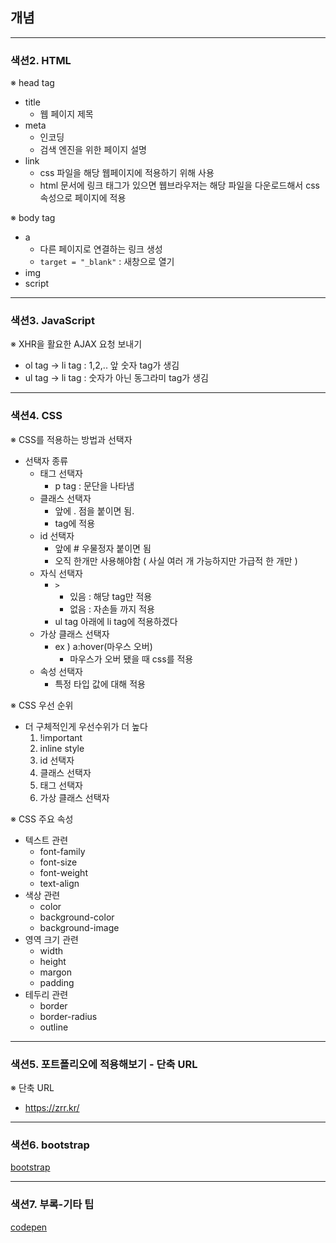 ## 개념

--------------------------
### 색션2. HTML

※ head tag
- title
  - 웹 페이지 제목
- meta
  - 인코딩
  - 검색 엔진을 위한 페이지 설명
- link
  - css 파일을 해당 웹페이지에 적용하기 위해 사용
  - html 문서에 링크 태그가 있으면 웹브라우저는 해당 파일을 다운로드해서 css 속성으로 페이지에 적용

※ body tag
- a
  - 다른 페이지로 연결하는 링크 생성
  - `target = "_blank"` : 새창으로 열기
- img
- script

--------------------------
### 색션3. JavaScript

※ XHR을 활요한 AJAX 요청 보내기
- ol tag -> li tag : 1,2,.. 앞 숫자 tag가 생김
- ul tag -> li tag : 숫자가 아닌 동그라미 tag가 생김

--------------------------
### 색션4. CSS

※ CSS를 적용하는 방법과 선택자

- 선택자 종류
  - 태그 선택자
    - p tag : 문단을 나타냄 
  - 클래스 선택자
    - 앞에 . 점을 붙이면 됨.
    - tag에 적용
  - id 선택자
    - 앞에 # 우물정자 붙이면 됨
    - 오직 한개만 사용해야함 ( 사실 여러 개 가능하지만 가급적 한 개만 )
  - 자식 선택자
    - `>`
      - 있음 : 해당 tag만 적용
      - 없음 : 자손들 까지 적용
    - ul tag 아래에 li tag에 적용하겠다 
  - 가상 클래스 선택자
    - ex ) a:hover(마우스 오버)
      - 마우스가 오버 됐을 때 css를 적용
  - 속성 선택자
    - 특정 타입 값에 대해 적용

※ CSS 우선 순위
  - 더 구체적인게 우선수위가 더 높다
    1. !important
    2. inline style
    3. id 선택자
    4. 클래스 선택자
    5. 태그 선택자
    6. 가상 클래스 선택자

※ CSS 주요 속성
- 텍스트 관련
  - font-family
  - font-size
  - font-weight
  - text-align
- 색상 관련
  - color
  - background-color
  - background-image
- 영역 크기 관련
  - width
  - height
  - margon
  - padding
- 테두리 관련
  - border
  - border-radius
  - outline

--------------------------
### 색션5. 포트폴리오에 적용해보기 - 단축 URL

※ 단축 URL
- https://zrr.kr/

--------------------------
### 색션6. bootstrap
[bootstrap](https://getbootstrap.com/docs/5.3/getting-started/introduction/)

--------------------------
### 색션7. 부록-기타 팁
[codepen](https://codepen.io)
